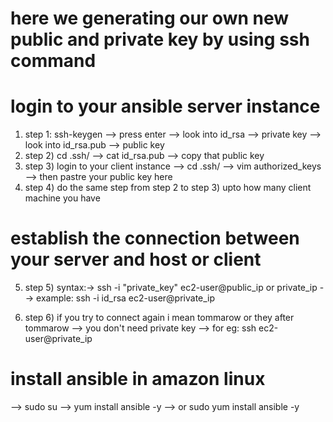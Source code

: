 # here we generating our own new public and private key by using ssh command

# login to your ansible server instance
1) step 1: ssh-keygen
     --> press enter 
   --> look into id_rsa --> private key
   --> look into id_rsa.pub --> public key
2) step 2) cd .ssh/
         --> cat id_rsa.pub
         --> copy that public key
3) step 3) login to your client instance
    --> cd .ssh/
    --> vim authorized_keys
    --> then pastre your public key here
4) step 4) do  the same step from step 2 to step 3) upto how many client machine you have

# establish the connection between your server and host or client 
5)  step 5) syntax:-> ssh -i "private_key" ec2-user@public_ip or private_ip
        --> example: ssh -i id_rsa ec2-user@private_ip

6) step 6) if you try to connect again i mean tommarow or they after tommarow
   --> you don't need private key
   --> for eg: ssh ec2-user@private_ip


# install ansible in amazon linux
--> sudo su
--> yum install ansible -y
--> or sudo yum install ansible -y

    
